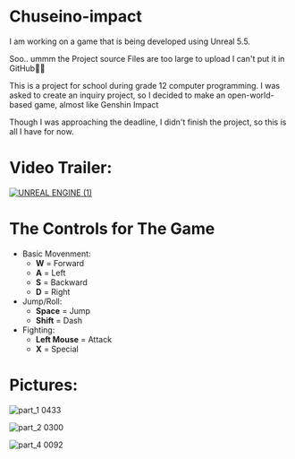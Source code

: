 # Chuseino-impact
I am working on a game that is being developed using Unreal 5.5.

Soo.. ummm the Project source Files are too large to upload
I can't put it in GitHub😵‍💫

This is a project for school during grade 12 computer programming. I was asked to create an inquiry project, so I decided to make an open-world-based game, almost like Genshin Impact

Though I was approaching the deadline, I didn't finish the project, so this is all I have for now.
# Video Trailer:
[![UNREAL ENGINE (1)](https://github.com/user-attachments/assets/fc552ea0-b1ca-4552-a3e7-a13b42f89ccf)](https://www.youtube.com/watch?v=pUg3xVwrlh4)

# The Controls for The Game
- Basic Movenment:
  - **W** = Forward
  - **A** = Left
  - **S** = Backward
  - **D** = Right
- Jump/Roll:
  - **Space** = Jump
  - **Shift** = Dash
- Fighting:
  - **Left Mouse** = Attack
  - **X** = Special

# Pictures:
![part_1 0433](https://github.com/user-attachments/assets/4dfa4c1a-7fbe-46cb-bb6d-4a127571f38e)

![part_2 0300](https://github.com/user-attachments/assets/482ef4cb-04d4-4330-a535-88c8ebb6b700)

![part_4 0092](https://github.com/user-attachments/assets/776e47e8-bfc0-4a74-9125-7e658b412b4a)

